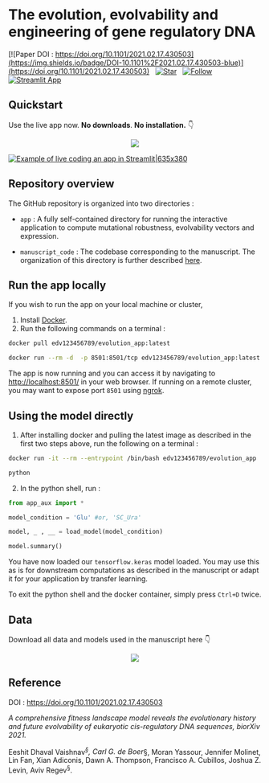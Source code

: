 

# The evolution, evolvability and engineering of gene regulatory DNA


[![Paper DOI : https://doi.org/10.1101/2021.02.17.430503](https://img.shields.io/badge/DOI-10.1101%2F2021.02.17.430503-blue)](https://doi.org/10.1101/2021.02.17.430503) &nbsp; [![Star](https://img.shields.io/github/stars/1edv/evolution.svg?logo=github&style=social)](https://github.com/1edv/evolution) &nbsp; [![Follow](https://img.shields.io/twitter/follow/edv_tweets?style=social)](https://www.twitter.com/edv_tweets) &nbsp; [![Streamlit App](https://static.streamlit.io/badges/streamlit_badge_black_white.svg)](https://share.streamlit.io/1edv/evolution/app/app.py)



## Quickstart
Use the live app now. __No downloads__. __No installation.__ 👇 
<p align = 'center'>
<a href='https://share.streamlit.io/1edv/evolution/app/app.py'><img align="center" src="https://img.icons8.com/nolan/96/artificial-intelligence.png"/></a>  

</p>

[comment]: <> (<a href=https://evolution-app-vbxxkl6a7a-uc.a.run.app/><img src="https://img.icons8.com/nolan/96/artificial-intelligence.png"/></a>) 

[![Example of live coding an app in Streamlit|635x380](demo.gif)](https://share.streamlit.io/1edv/evolution/app/app.py)


## Repository overview
The GitHub repository is organized into two directories : 
- ```app``` : A fully self-contained directory for running the interactive application to compute mutational robustness, evolvability vectors and expression.

- ```manuscript_code``` : The codebase corresponding to the manuscript. The organization of this directory is further described [here](manuscript_code/README.md).


## Run the app locally
If you wish to run the app on your local machine or cluster, 

1. Install [Docker](https://docs.docker.com/get-docker/).
2. Run the following commands on a terminal :
```bash
docker pull edv123456789/evolution_app:latest

docker run --rm -d  -p 8501:8501/tcp edv123456789/evolution_app:latest
```
The app is now running and you can access it by navigating to [http://localhost:8501/](http://localhost:8501/) in your web browser. If running on a remote cluster, you may want to expose port ```8501``` using [ngrok](https://ngrok.com/).

## Using the model directly
1. After installing docker and pulling the latest image as described in the first two steps above, run the following on a terminal :
```bash
docker run -it --rm --entrypoint /bin/bash edv123456789/evolution_app

python
```

2. In the python shell, run :
```python
from app_aux import *

model_condition = 'Glu' #or, 'SC_Ura'

model, _ , __ = load_model(model_condition) 

model.summary()
```

You have now loaded our ```tensorflow.keras``` model loaded. You may use this as is for downstream computations as described in the manuscript or adapt it for your application by transfer learning. 

To exit the python shell and the docker container, simply press ```Ctrl+D``` twice.

## Data
Download all data and models used in the manuscript here 👇 
<p align = 'center'>
<a href='https://zenodo.org/record/4436477#.X_8V-hNKgUF'><img align="center" src="https://img.icons8.com/nolan/96/database.png"/></a>  

</p>

## Reference 
DOI : https://doi.org/10.1101/2021.02.17.430503

_A comprehensive fitness landscape model reveals the evolutionary history and future evolvability of eukaryotic cis-regulatory DNA sequences, biorXiv 2021._

Eeshit Dhaval Vaishnav<sup>*§</sup>,  Carl G. de Boer<sup>*§</sup>,  Moran Yassour,  Jennifer Molinet, Lin Fan,  Xian Adiconis, Dawn A. Thompson,  Francisco A. Cubillos,  Joshua Z. Levin,  Aviv Regev<sup>§</sup>. 




